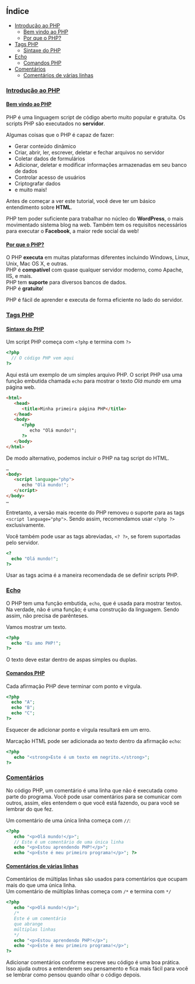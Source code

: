 ## Índice
* [Introdução ao PHP](#introdução-ao-php)
  * [Bem vindo ao PHP](#bem-vindo-ao-php)
  * [Por que o PHP?](#por-que-o-php)
* [Tags PHP](#tags-php)
  * [Sintaxe do PHP](#sintaxe-do-php)
* [Echo](#echo)
  * [Comandos PHP](#comandos-php)
* [Comentários](#comentários)
  * [Comentários de várias linhas](#comentários-de-várias-linhas)

### [Introdução ao PHP](#índice)
#### [Bem vindo ao PHP](#índice)
PHP é uma linguagem script de código aberto muito popular e gratuita. Os scripts PHP são executados no __servidor__.

Algumas coisas que o PHP é capaz de fazer:
* Gerar conteúdo dinâmico
* Criar, abrir, ler, escrever, deletar e fechar arquivos no servidor
* Coletar dados de formulários
* Adicionar, deletar e modificar informações armazenadas em seu banco de dados
* Controlar acesso de usuários
* Criptografar dados
* e muito mais!

Antes de começar a ver este tutorial, você deve ter um básico entendimento sobre __HTML__.

PHP tem poder suficiente para trabalhar no núcleo do __WordPress__, o mais movimentado sistema blog na web. Também tem os requisitos necessários para executar o __Facebook__, a maior rede social da web!

#### [Por que o PHP?](#índice)
O PHP __executa__ em muitas plataformas diferentes incluindo Windows, Linux, Unix, Mac OS X, e outras.<br>
PHP é __compatível__ com quase qualquer servidor moderno, como Apache, IIS, e mais.<br>
PHP tem __suporte__ para diversos bancos de dados.<br>
PHP é __gratuito__!

PHP é fácil de aprender e executa de forma eficiente no lado do servidor.

### [Tags PHP](#índice)
#### [Sintaxe do PHP](#índice)
Um script PHP começa com `<?php` e termina com `?>`

```php
<?php
  // O código PHP vem aqui
?>
```

Aqui está um exemplo de um simples arquivo PHP. O script PHP usa uma função embutida chamada `echo` para mostrar o texto *Olá mundo* em uma página web.

```html
<html>
   <head>
      <title>Minha primeira página PHP</title>
   </head>
   <body>
      <?php
         echo "Olá mundo!";
      ?>
   </body>
</html>
```

De modo alternativo, podemos incluir o PHP na tag script do HTML.

```html
…
<body>
   <script language="php">
      echo "Olá mundo!";
   </script>
</body>
…
```

Entretanto, a versão mais recente do PHP removeu o suporte para as tags `<script language="php">`. Sendo assim, recomendamos usar `<?php ?>` exclusivamente.

Você também pode usar as tags abreviadas, `<? ?>`, se forem suportadas pelo servidor.

```php
<?
  echo "Olá mundo!";
?>
```

Usar as tags acima é a maneira recomendada de se definir scripts PHP.

### [Echo](#índice)
O PHP tem uma função embutida, `echo`, que é usada para mostrar textos.<br>
Na verdade, não é uma função; é uma construção da linguagem. Sendo assim, não precisa de parênteses.

Vamos mostrar um texto.

```php
<?php
  echo "Eu amo PHP!";
?>
```

O texto deve estar dentro de aspas simples ou duplas.

#### [Comandos PHP](#índice)
Cada afirmação PHP deve terminar com ponto e vírgula.

```php
<?php
  echo "A";
  echo "B";
  echo "C";
?>
```

Esquecer de adicionar ponto e vírgula resultará em um erro.

Marcação HTML pode ser adicionada ao texto dentro da afirmação `echo`:

```php
<?php
   echo "<strong>Este é um texto em negrito.</strong>";
?>
```

### [Comentários](#índice)
No código PHP, um comentário é uma linha que não é executada como parte do programa. Você pode usar comentários para se comunicar com outros, assim, eles entendem o que você está fazendo, ou para você se lembrar do que fez.

Um comentário de uma única linha começa com `//`:

```php
<?php
   echo "<p>Olá mundo!</p>";
   // Este é um comentário de uma única linha
   echo "<p>Estou aprendendo PHP!</p>";
   echo "<p>Este é meu primeiro programa!</p>"; ?>
```

#### [Comentários de várias linhas](#índice)
Comentários de múltiplas linhas são usados para comentários que ocupam mais do que uma única linha.<br>
Um comentário de múltiplas linhas começa com `/*` e termina com `*/`

```php
<?php
   echo "<p>Olá mundo!</p>";
   /*
   Este é um comentário
   que abrange
   múltiplas linhas
   */
   echo "<p>Estou aprendendo PHP!</p>";
   echo "<p>Este é meu primeiro programa!</p>";
?>
```

Adicionar comentários conforme escreve seu código é uma boa prática. Isso ajuda outros a entenderem seu pensamento e fica mais fácil para você se lembrar como pensou quando olhar o código depois.
<!--stackedit_data:
eyJoaXN0b3J5IjpbLTEzMTgxMzAwNDldfQ==
-->
